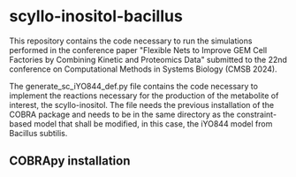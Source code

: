 # scyllo-inositol-bacillus

This repository contains the code necessary to run the simulations performed in the conference paper "Flexible Nets to Improve GEM Cell Factories by
Combining Kinetic and Proteomics Data" submitted to the 22nd conference on Computational Methods in Systems Biology (CMSB 2024).

The generate_sc_iYO844_def.py file contains the code necessary to implement the reactions necessary for the production of the metabolite 
of interest, the scyllo-inositol. The file needs the previous installation of the COBRA package and needs to be in the same directory as
the constraint-based model that shall be modified, in this case, the iYO844 model from Bacillus subtilis.

## COBRApy installation 


